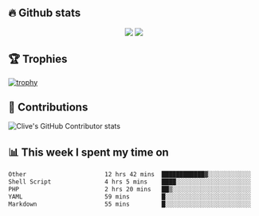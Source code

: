 ## &#128293; Github stats

<!-- GitHub Readme Streak Stats - https://github.com/DenverCoder1/github-readme-streak-stats -->
<p align="center">

<picture>
  <source 
    srcset="https://github-readme-stats.vercel.app/api?username=clivewalkden&count_private=true&show_icons=true&theme=darcula"
    media="(prefers-color-scheme: dark)"
  />
  <source
    srcset="https://github-readme-stats.vercel.app/api?username=clivewalkden&count_private=true&show_icons=true&theme=calm"
    media="(prefers-color-scheme: light), (prefers-color-scheme: no-preference)"
  />
  <img src="https://github-readme-stats.vercel.app/api?username=clivewalkden&count_private=true&show_icons=true&theme=darcula" />
</picture>

<a href="https://git.io/streak-stats" target="_blank">
  <img src="http://github-readme-streak-stats.herokuapp.com?user=clivewalkden&theme=darcula&date_format=j%20M%5B%20Y%5D" />
</a>

</p>

## &#127942; Trophies
[![trophy](https://github-profile-trophy.vercel.app/?username=clivewalkden&theme=onedark)](https://github.com/clivewalkden/github-profile-trophy)

## &#129309; Contributions
![Clive's GitHub Contributor stats](https://github-contributor-stats.vercel.app/api?username=clivewalkden)

## &#128202; This week I spent my time on
<!--START_SECTION:waka-->

```txt
Other                      12 hrs 42 mins  ████████████▓░░░░░░░░░░░░   51.29 %
Shell Script               4 hrs 5 mins    ████░░░░░░░░░░░░░░░░░░░░░   16.51 %
PHP                        2 hrs 20 mins   ██▒░░░░░░░░░░░░░░░░░░░░░░   09.44 %
YAML                       59 mins         █░░░░░░░░░░░░░░░░░░░░░░░░   03.99 %
Markdown                   55 mins         █░░░░░░░░░░░░░░░░░░░░░░░░   03.74 %
```

<!--END_SECTION:waka-->
